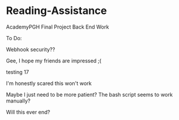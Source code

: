# Reading-Assistance #

AcademyPGH Final Project Back End Work

To Do:

Webhook security??

Gee, I hope my friends are impressed ;(

testing 17

I'm honestly scared this won't work

Maybe I just need to be more patient? The bash script seems to work manually?

Will this ever end?
